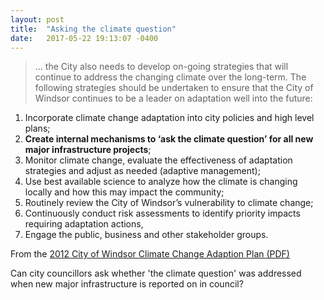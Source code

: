 ```yaml
---
layout: post
title:  "Asking the climate question"
date:   2017-05-22 19:13:07 -0400
---
```


> ... the City also needs to develop on-going strategies that will continue to address the changing climate over the long-term. The 
following strategies should be undertaken to ensure that the City of Windsor continues to be a leader on adaptation well into the future:
1. Incorporate climate change adaptation into city policies and high level plans;
2. **Create internal mechanisms to ‘ask the climate question’ for all new major infrastructure 
projects**;
3. Monitor climate change, evaluate the effectiveness of adaptation strategies and adjust as 
needed (adaptive management);
4. Use best available science to analyze how the climate is changing locally and how this may 
impact the community;
5. Routinely review the City of Windsor’s vulnerability to climate change;
6. Continuously conduct risk assessments to identify priority impacts requiring adaptation actions, 
7. Engage the public, business and other stakeholder groups.  

From the [2012 City of Windsor Climate Change Adaption Plan (PDF)](http://www.citywindsor.ca/residents/environment/environmental-master-plan/documents/windsor%20climate%20change%20adaptation%20plan.pdf)

Can city councillors ask whether 'the climate question' was addressed when new major infrastructure is reported on in council?